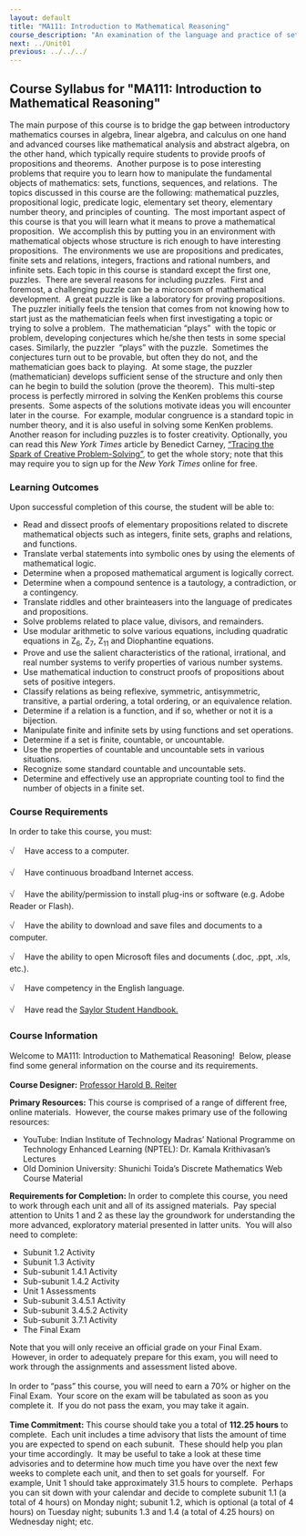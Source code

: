 ```yaml
---
layout: default
title: "MA111: Introduction to Mathematical Reasoning"
course_description: "An examination of the language and practice of set theory, and the theory and practice of mathematical proof, with the purpose of guiding you from 'doing mathematics' at an elementary (i.e. problem-solving) level to 'doing mathematics' at an advanced level."
next: ../Unit01
previous: ../../../
---
```

Course Syllabus for "MA111: Introduction to Mathematical Reasoning"
-------------------------------------------------------------------

The main purpose of this course is to bridge the gap between
introductory mathematics courses in algebra, linear algebra, and
calculus on one hand and advanced courses like mathematical analysis and
abstract algebra, on the other hand, which typically require students to
provide proofs of propositions and theorems.  Another purpose is to pose
interesting problems that require you to learn how to manipulate the
fundamental objects of mathematics: sets, functions, sequences, and
relations.  The topics discussed in this course are the following:
mathematical puzzles, propositional logic, predicate logic, elementary
set theory, elementary number theory, and principles of counting.  The
most important aspect of this course is that you will learn what it
means to prove a mathematical proposition.  We accomplish this by
putting you in an environment with mathematical objects whose structure
is rich enough to have interesting propositions.  The environments we
use are propositions and predicates, finite sets and relations,
integers, fractions and rational numbers, and infinite sets. Each topic
in this course is standard except the first one, puzzles.  There are
several reasons for including puzzles.  First and foremost, a
challenging puzzle can be a microcosm of mathematical development.  A
great puzzle is like a laboratory for proving propositions.  The puzzler
initially feels the tension that comes from not knowing how to start
just as the mathematician feels when first investigating a topic or
trying to solve a problem.  The mathematician “plays”  with the topic or
problem, developing conjectures which he/she then tests in some special
cases. Similarly, the puzzler  “plays” with the puzzle.  Sometimes the
conjectures turn out to be provable, but often they do not, and the
mathematician goes back to playing.  At some stage, the puzzler
(mathematician) develops sufficient sense of the structure and only then
can he begin to build the solution (prove the theorem).  This multi-step
process is perfectly mirrored in solving the KenKen problems this course
presents.  Some aspects of the solutions motivate ideas you will
encounter later in the course.  For example, modular congruence is a
standard topic in number theory, and it is also useful in solving some
KenKen problems. Another reason for including puzzles is to foster
creativity.
Optionally, you can read this *New York Times* article by Benedict
Carney, [“Tracing the Spark of Creative
Problem-Solving”](http://www.nytimes.com/2010/12/07/science/07brain.html?_r=4&pagewanted=1&ref=general&src=me)<span
style="color: #008000;">,</span> to get the whole story; note that this
may require you to sign up for the *New York Times* online for free.

### Learning Outcomes

Upon successful completion of this course, the student will be able
to:  

-   Read and dissect proofs of elementary propositions related to
    discrete mathematical objects such as integers, finite sets, graphs
    and relations, and functions.
-   Translate verbal statements into symbolic ones by using the elements
    of mathematical logic.
-   Determine when a proposed mathematical argument is logically
    correct.
-   Determine when a compound sentence is a tautology, a contradiction,
    or a contingency.
-   Translate riddles and other brainteasers into the language of
    predicates and propositions.
-   Solve problems related to place value, divisors, and remainders.
-   Use modular arithmetic to solve various equations, including
    quadratic equations in Z<sub>6</sub>, Z<sub>7</sub>, Z<sub>11</sub>
    and Diophantine equations.
-   Prove and use the salient characteristics of the rational,
    irrational, and real number systems to verify properties of various
    number systems.
-   Use mathematical induction to construct proofs of propositions about
    sets of positive integers.
-   Classify relations as being reflexive, symmetric, antisymmetric,
    transitive, a partial ordering, a total ordering, or an equivalence
    relation.
-   Determine if a relation is a function, and if so, whether or not it
    is a bijection.
-   Manipulate finite and infinite sets by using functions and set
    operations.
-   Determine if a set is finite, countable, or uncountable.
-   Use the properties of countable and uncountable sets in various
    situations.
-   Recognize some standard countable and uncountable sets.
-   Determine and effectively use an appropriate counting tool to find
    the number of objects in a finite set. 

### Course Requirements

In order to take this course, you must:  
  
 <span
style="color: rgb(85, 85, 85); font-family: 'Myriad Pro', 'Gill Sans', 'Gill Sans MT', Calibri, sans-serif; font-size: 16px; line-height: 24px; text-align: left; -webkit-text-size-adjust: none; ">√
   </span>Have access to a computer.  
  
 <span
style="color: rgb(85, 85, 85); font-family: 'Myriad Pro', 'Gill Sans', 'Gill Sans MT', Calibri, sans-serif; font-size: 16px; line-height: 24px; text-align: left; -webkit-text-size-adjust: none; ">√
   </span>Have continuous broadband Internet access.  
  
 <span
style="color: rgb(85, 85, 85); font-family: 'Myriad Pro', 'Gill Sans', 'Gill Sans MT', Calibri, sans-serif; font-size: 16px; line-height: 24px; text-align: left; -webkit-text-size-adjust: none; ">√
   </span>Have the ability/permission to install plug-ins or software
(e.g. Adobe Reader or Flash).  
  
 <span
style="color: rgb(85, 85, 85); font-family: 'Myriad Pro', 'Gill Sans', 'Gill Sans MT', Calibri, sans-serif; font-size: 16px; line-height: 24px; text-align: left; -webkit-text-size-adjust: none; ">√
   </span>Have the ability to download and save files and documents to a
computer.  
  
 <span
style="color: rgb(85, 85, 85); font-family: 'Myriad Pro', 'Gill Sans', 'Gill Sans MT', Calibri, sans-serif; font-size: 16px; line-height: 24px; text-align: left; -webkit-text-size-adjust: none; ">√
   </span>Have the ability to open Microsoft files and documents (.doc,
.ppt, .xls, etc.).  
  
 <span
style="color: rgb(85, 85, 85); font-family: 'Myriad Pro', 'Gill Sans', 'Gill Sans MT', Calibri, sans-serif; font-size: 16px; line-height: 24px; text-align: left; -webkit-text-size-adjust: none; ">√
   </span>Have competency in the English language.  
  
 <span
style="color: rgb(85, 85, 85); font-family: 'Myriad Pro', 'Gill Sans', 'Gill Sans MT', Calibri, sans-serif; font-size: 16px; line-height: 24px; text-align: left; -webkit-text-size-adjust: none; ">√
   </span>Have read the [Saylor Student
Handbook.](http://www.saylor.org/site/wp-content/uploads/2012/05/Saylor-StudentHandbook.pdf)

### Course Information

Welcome to MA111: Introduction to Mathematical Reasoning!  Below, please
find some general information on the course and its requirements.  
    
 **Course Designer:** [Professor Harold B.
Reiter](http://www.saylor.org/faculty-o-t/#ProfessorHaroldBReiter)  
  
 **Primary Resources:** This course is comprised of a range of different
free, online materials.  However, the course makes primary use of the
following resources:  

-   YouTube: Indian Institute of Technology Madras’ National Programme
    on Technology Enhanced Learning (NPTEL): Dr. Kamala Krithivasan’s
    Lectures
-   Old Dominion University: Shunichi Toida’s Discrete Mathematics Web
    Course Material

**Requirements for Completion:** In order to complete this course, you
need to work through each unit and all of its assigned materials.  Pay
special attention to Units 1 and 2 as these lay the groundwork for
understanding the more advanced, exploratory material presented in
latter units.  You will also need to complete:  

-   Subunit 1.2 Activity
-   Subunit 1.3 Activity
-   Sub-subunit 1.4.1 Activity
-   Sub-subunit 1.4.2 Activity
-   Unit 1 Assessments
-   Sub-subunit 3.4.5.1 Activity
-   Sub-subunit 3.4.5.2 Activity
-   Sub-subunit 3.7.1 Activity
-   The Final Exam 

Note that you will only receive an official grade on your Final Exam.
 However, in order to adequately prepare for this exam, you will need to
work through the assignments and assessment listed above.  
    
 In order to “pass” this course, you will need to earn a 70% or higher
on the Final Exam.  Your score on the exam will be tabulated as soon as
you complete it.  If you do not pass the exam, you may take it again.  
    
 **Time Commitment:** This course should take you a total of **112.25
hours** to complete.  Each unit includes a time advisory that lists the
amount of time you are expected to spend on each subunit.  These should
help you plan your time accordingly.  It may be useful to take a look at
these time advisories and to determine how much time you have over the
next few weeks to complete each unit, and then to set goals for
yourself.  For example, Unit 1 should take approximately 31.5 hours to
complete.  Perhaps you can sit down with your calendar and decide to
complete subunit 1.1 (a total of 4 hours) on Monday night; subunit 1.2,
which is optional (a total of 4 hours) on Tuesday night; subunits 1.3
and 1.4 (a total of 4.25 hours) on Wednesday night; etc.  
    

